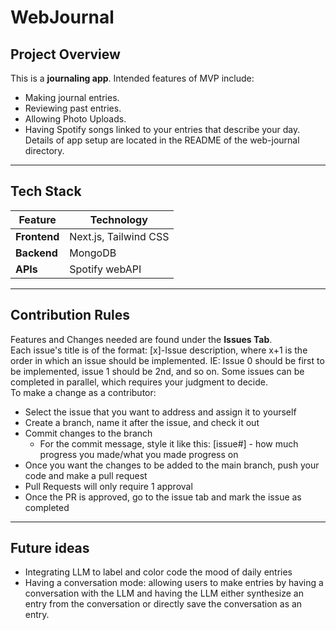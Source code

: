 # WebJournal

## **Project Overview**
This is a **journaling app**. Intended features of MVP include:
- Making journal entries.
- Reviewing past entries.
- Allowing Photo Uploads.
- Having Spotify songs linked to your entries that describe your day.
Details of app setup are located in the README of the web-journal directory.
---

## **Tech Stack**
| Feature | Technology |
|------------|--------------|
| **Frontend** | Next.js, Tailwind CSS |
| **Backend** | MongoDB  |
| **APIs** | Spotify webAPI  |
---

## **Contribution Rules**
Features and Changes needed are found under the **Issues Tab**.  
Each issue's title is of the format: [x]-Issue description, where x+1 is the order in which an issue should be implemented. IE: Issue 0 should be first to be implemented, issue 1 should be 2nd, and so on. Some issues can be completed in parallel, which requires your judgment to decide.  
To make a change as a contributor:
- Select the issue that you want to address and assign it to yourself
- Create a branch, name it after the issue, and check it out
- Commit changes to the branch
    - For the commit message, style it like this: [issue#] - how much progress you made/what you made progress on
- Once you want the changes to be added to the main branch, push your code and make a pull request
- Pull Requests will only require 1 approval
- Once the PR is approved, go to the issue tab and mark the issue as completed
---
## **Future ideas**
- Integrating LLM to label and color code the mood of daily entries
- Having a conversation mode: allowing users to make entries by having a conversation with the LLM and having the LLM either synthesize an entry from the conversation or directly save the conversation as an entry.
